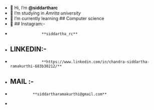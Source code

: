 - 👋 Hi, I’m **@siddartharc**
- 👀 I’m studying in *Amrita university*
- 🌱 I’m currently learning ## Computer science
- 💞️ ## Instagram:- 
-                   **siddartha_rc**
-    ## LINKEDIN:- 
-                   **https://www.linkedin.com/in/chandra-siddartha-ramakurthi-683b30212/**
-    ## MAIL :- 
-               **siddartharamakurthi@gmail.com**
-

<!---
siddartharc/siddartharc is a ✨ special ✨ repository because its `README.md` (this file) appears on your GitHub profile.
You can click the Preview link to take a look at your changes.
--->
